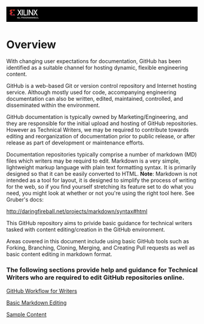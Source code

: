 ![](/images/x_banner.PNG)


# Overview

With changing user expectations for documentation, GitHub has been identified as a suitable channel for hosting dynamic, flexible engineering content.

GitHub is a web-based Git or version control repository and Internet hosting service. 
Although mostly used for code, accompanying engineering documentation can also be written, edited, maintained, controlled, and disseminated within the environment.

GitHub documentation is typically owned by Marketing/Engineering, and they are responsible for the initial upload and hosting of GitHub repositories. However as Technical Writers, we may be required to contribute towards editing and reorganization of documentation prior to public release, or after release as part of development or maintenance efforts.

Documentation repositories typically comprise a number of markdown (MD) files which writers may be requird to edit. Markdown is a very simple, lightweight markup language with plain text formatting syntax. It is primarily designed so that it can be easily converted to HTML. 
**Note**: Markdown is not intended as a tool for layout, it is designed to simplify the process of writing for the web, so if you find yourself stretching its feature set to do what you need, you might look at whether or not you're using the right tool here. See Gruber's docs:

http://daringfireball.net/projects/markdown/syntax#html

This GitHub repository aims to privide basic guidance for technical writers tasked with content editing/creation in the GitHub environment.

Areas covered in this document include using basic GitHub tools such as Forking, Branching, Cloning, Merging, and Creating Pull requests as well as basic content editing in markdown format.

### The following sections provide help and guidance for Technical Writers who are required to edit GitHub repositories online.

[GitHub Workflow for Writers][]

[Basic Markdown Editing][]

[Sample Content][]





[Text]:text.md

[Tables]:tables.md

[Lists]:lists.md

[Code]:code.md

[Images]:images.md

[Linking]:linking.md

[GitHub Workflow for Writers]:workflow.md

[Sample Content]:sample.md

[Basic Markdown Editing]:markdown.md

